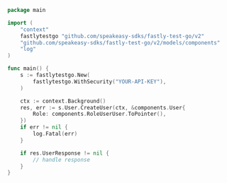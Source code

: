 <!-- Start SDK Example Usage [usage] -->
```go
package main

import (
	"context"
	fastlytestgo "github.com/speakeasy-sdks/fastly-test-go/v2"
	"github.com/speakeasy-sdks/fastly-test-go/v2/models/components"
	"log"
)

func main() {
	s := fastlytestgo.New(
		fastlytestgo.WithSecurity("YOUR-API-KEY"),
	)

	ctx := context.Background()
	res, err := s.User.CreateUser(ctx, &components.User{
		Role: components.RoleUserUser.ToPointer(),
	})
	if err != nil {
		log.Fatal(err)
	}

	if res.UserResponse != nil {
		// handle response
	}
}

```
<!-- End SDK Example Usage [usage] -->
